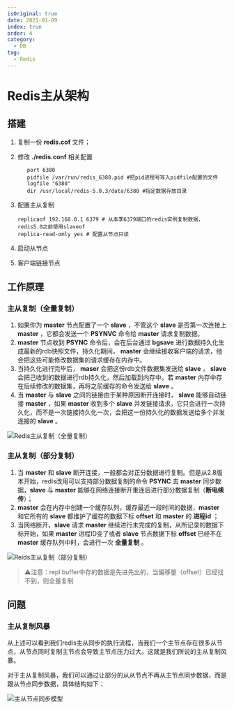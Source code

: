 ```yaml
---
isOriginal: true
date: 2021-01-09
index: true
order: 4
category:
  - DB
tag:
  - Redis
---
```


# Redis主从架构

## 搭建

1. 复制一份 **redis.cof** 文件；

2. 修改 **./redis.conf** 相关配置
   ```shell
      port 6380
      pidfile /var/run/redis_6380.pid #把pid进程号写入pidfile配置的文件
      logfile "6380"
      dir /usr/local/redis-5.0.3/data/6380 #指定数据存放目录
   ```
   
3. 配置主从复制
   ```shell
   replicaof 192.168.0.1 6379 # 从本季6379端口的redis实例复制数据，redis5.0之前使用slaveof
   replica-read-omly yes # 配置从节点只读
   ```
   
4. 启动从节点

5. 客户端链接节点

## 工作原理

### 主从复制（全量复制）

1. 如果你为 **master** 节点配置了一个 **slave** ，不管这个 **slave** 是否第一次连接上 **master** ，它都会发送一个 **PSYNVC** 命令给 **master** 请求复制数据。
2. **master** 节点收到 **PSYNC** 命令后，会在后台通过 **bgsave** 进行数据持久化生成最新的rdb快照文件，持久化期间， **master** 会继续接收客户端的请求，他会把这些可能修改数据集的请求缓存在内存中。
3. 当持久化进行完毕后， **maser** 会把这份rdb文件数据集发送给 **slave** ， **slave** 会把己收到的数据进行rdb持久化，然后加载到内存中。若 **master** 内存中存在后续修改的数据集，再将之前缓存的命令发送给 **slave** 。
4. 当 **master** 与 **slave** 之间的链接由于某种原因断开连接时， **slave** 能够自动链接 **master** ，如果 **master** 收到多个 **slave** 并发链接请求，它只会进行一次持久化，而不是一次链接持久化一次，会把这一份持久化的数据发送给多个并发连接的 **slave** 。

![Redis主从复制（全量复制）](https://qiniu.yanggl.cn/image/2305091734_1.png)

### 主从复制（部分复制）

1. 当 **master** 和 **slave** 断开连接，一般都会对正分数据进行复制。但是从2.8版本开始，redis改用可以支持部分数据复制的命令 **PSYNC** 去 **master** 同步数据，**slave** 与 **master** 能够在网络连接断开重连后进行部分数据复制（**断电续传**）；
2. **master** 会在内存中创建一个缓存队列，缓存最近一段时间的数据，**master** 和它所有的 **slave** 都维护了缓存的数据下标 **offset** 和 **master** 的 **进程id** ；
3. 当网络断开，**slave** 请求 **master** 继续进行未完成的复制，从所记录的数据下标开始，如果 **master** 进程ID变了或者 **slave** 节点数据下标 **offset** 已经不在 **master** 缓存队列中时，会进行一次 **全量复制** 。

![Reids主从复制（部分复制）](https://qiniu.yanggl.cn/image/2305091734_2.png)

> ⚠️注意：repl buffer中存的数据是先进先出的，当偏移量（offset）已经找不到，则全量复制

## 问题

### 主从复制风暴

从上述可以看到我们redis主从同步的执行流程，当我们一个主节点存在很多从节点，从节点同时复制主节点会导致主节点压力过大。这就是我们所说的主从复制风暴。

对于主从复制风暴，我们可以通过让部分的从从节点不再从主节点同步数据，而是跟从节点同步数据，具体结构如下：

![主从节点同步模型](https://qiniu.yanggl.cn/image/2305091734_3.png)

